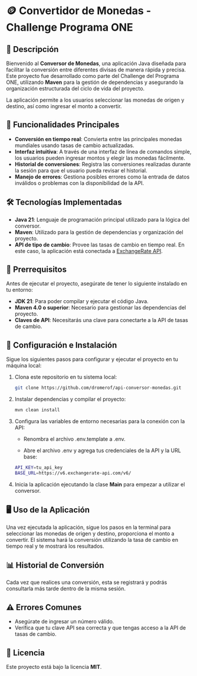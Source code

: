 # 🪙 Convertidor de Monedas - Challenge Programa ONE

## 📖 Descripción

Bienvenido al **Conversor de Monedas**, una aplicación Java diseñada para facilitar la conversión entre diferentes
divisas de manera rápida y precisa. Este proyecto fue desarrollado como parte del Challenge del Programa ONE, utilizando
**Maven** para la gestión de dependencias y asegurando la organización estructurada del ciclo de vida del proyecto.

La aplicación permite a los usuarios seleccionar las monedas de origen y destino, así como ingresar el monto a
convertir.

## 🚀 Funcionalidades Principales

- **Conversión en tiempo real**: Convierta entre las principales monedas mundiales usando tasas de cambio actualizadas.
- **Interfaz intuitiva**: A través de una interfaz de línea de comandos simple, los usuarios pueden ingresar montos y
  elegir las monedas fácilmente.
- **Historial de conversiones**: Registra las conversiones realizadas durante la sesión para que el usuario pueda
  revisar el historial.
- **Manejo de errores**: Gestiona posibles errores como la entrada de datos inválidos o problemas con la disponibilidad
  de la API.

## 🛠️ Tecnologías Implementadas

- **Java 21**: Lenguaje de programación principal utilizado para la lógica del conversor.
- **Maven**: Utilizado para la gestión de dependencias y organización del proyecto.
- **API de tipo de cambio**: Provee las tasas de cambio en tiempo real. En este caso, la aplicación está conectada
  a [ExchangeRate API](https://www.exchangerate-api.com/).

## 📝 Prerrequisitos

Antes de ejecutar el proyecto, asegúrate de tener lo siguiente instalado en tu entorno:

- **JDK 21**: Para poder compilar y ejecutar el código Java.
- **Maven 4.0 o superior**: Necesario para gestionar las dependencias del proyecto.
- **Claves de API**: Necesitarás una clave para conectarte a la API de tasas de cambio.

## 🔧 Configuración e Instalación

Sigue los siguientes pasos para configurar y ejecutar el proyecto en tu máquina local:

1. Clona este repositorio en tu sistema local:

   ```bash
   git clone https://github.com/dromerof/api-conversor-monedas.git

2. Instalar dependencias y compilar el proyecto:

   ```bash
   mvn clean install

3. Configura las variables de entorno necesarias para la conexión con la API:

    * Renombra el archivo .env.template a .env.

    * Abre el archivo .env y agrega tus credenciales de la API y la URL base:

   ```bash
   API_KEY=tu_api_key
   BASE_URL=https://v6.exchangerate-api.com/v6/

4. Inicia la aplicación ejecutando la clase **Main** para empezar a utilizar el conversor.

## 🖥️ Uso de la Aplicación

Una vez ejecutada la aplicación, sigue los pasos en la terminal para seleccionar las monedas de origen y destino,
proporciona el monto a convertir. El sistema hará la conversión utilizando la tasa de cambio en tiempo real y te
mostrará los resultados.

## 📊 Historial de Conversión

Cada vez que realices una conversión, esta se registrará y podrás consultarla más tarde dentro de la misma sesión.

## ⚠️ Errores Comunes

* Asegúrate de ingresar un número válido.
* Verífica que tu clave API sea correcta y que tengas acceso a la API de tasas de cambio.

## 📜 Licencia

Este proyecto está bajo la licencia **MIT**.
